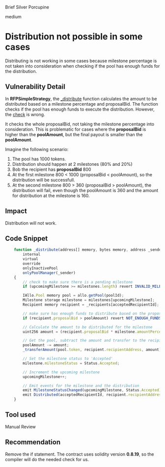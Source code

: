 Brief Silver Porcupine

medium

# Distribution not possible in some cases
Distributing is not working in some cases because milestone percentage is not taken into consideration when checking if the pool has enough funds for the distribution.

## Vulnerability Detail
In **RFPSimpleStrategy**, the [_distribute](https://github.com/sherlock-audit/2023-09-Gitcoin/blob/main/allo-v2/contracts/strategies/rfp-simple/RFPSimpleStrategy.sol#L417-L450) function calculates the amount to be distributed based on a milestone percentage and proposalBid. The function checks if the pool has enough funds to execute the distribution. However, the [check](https://github.com/sherlock-audit/2023-09-Gitcoin/blob/main/allo-v2/contracts/strategies/rfp-simple/RFPSimpleStrategy.sol#L432) is wrong. 

It checks the whole proposalBid, not taking the milestone percentage into consideration. This is problematic for cases where the **proposalBid** is higher than the **poolAmount**, but the final payout is smaller than the **poolAmount**.

Imagine the following scenario: 
 1. The pool has 1000 tokens.
 2. Distribution should happen at 2 milestones (80% and 20%)
 3. Bob the recipient has **proposalBid** 800
 4. At the first milestone 800 < 1000 (proposalBid < poolAmount), so the distribution will be successfull.
 5. At the second milestone 800 > 360 (proposalBid > poolAmount), the distribution will fail, even though the poolAmount is 360 and the amount for distribution at the milestone is 160.

## Impact
Distribution will not work.

## Code Snippet
```jsx
    function _distribute(address[] memory, bytes memory, address _sender)
        internal
        virtual
        override
        onlyInactivePool
        onlyPoolManager(_sender)
    {
        // check to make sure there is a pending milestone
        if (upcomingMilestone >= milestones.length) revert INVALID_MILESTONE();

        IAllo.Pool memory pool = allo.getPool(poolId);
        Milestone storage milestone = milestones[upcomingMilestone];
        Recipient memory recipient = _recipients[acceptedRecipientId];

        // make sure has enough funds to distribute based on the proposal bid
        if (recipient.proposalBid > poolAmount) revert NOT_ENOUGH_FUNDS();

        // Calculate the amount to be distributed for the milestone
        uint256 amount = (recipient.proposalBid * milestone.amountPercentage) / 1e18;

        // Get the pool, subtract the amount and transfer to the recipient
        poolAmount -= amount;
        _transferAmount(pool.token, recipient.recipientAddress, amount);

        // Set the milestone status to 'Accepted'
        milestone.milestoneStatus = Status.Accepted;

        // Increment the upcoming milestone
        upcomingMilestone++;

        // Emit events for the milestone and the distribution
        emit MilestoneStatusChanged(upcomingMilestone, Status.Accepted);
        emit Distributed(acceptedRecipientId, recipient.recipientAddress, amount, _sender);
    }
```

## Tool used

Manual Review

## Recommendation

Remove the if statement. The contract uses solidity version **0.8.19**, so the compiler will do the needed check for us.